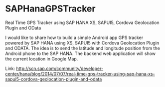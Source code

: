 SAPHanaGPSTracker
=================

Real Time GPS Tracker using SAP HANA XS, SAPUI5, Cordova Geolocation Plugin and OData

I would like to share how to build a simple Android app GPS tracker powered by SAP HANA using XS, SAPUI5 with Cordova Geolocation Plugin and ODATA. The idea is to send the latitude and longitude position from the Android phone to the SAP HANA. The backend web application will show  the current location in Google Map.

Link:
http://scn.sap.com/community/developer-center/hana/blog/2014/07/07/real-time-gps-tracker-using-sap-hana-xs-sapui5-cordova-geolocation-plugin-and-odata
